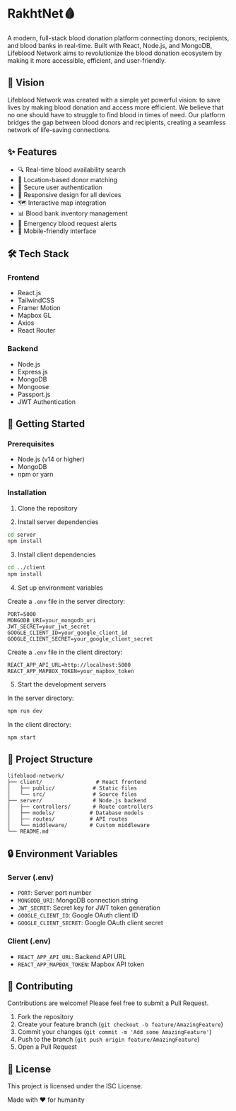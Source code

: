 # RakhtNet🩸

A modern, full-stack blood donation platform connecting donors, recipients, and blood banks in real-time. Built with React, Node.js, and MongoDB, Lifeblood Network aims to revolutionize the blood donation ecosystem by making it more accessible, efficient, and user-friendly.

## 🌟 Vision

Lifeblood Network was created with a simple yet powerful vision: to save lives by making blood donation and access more efficient. We believe that no one should have to struggle to find blood in times of need. Our platform bridges the gap between blood donors and recipients, creating a seamless network of life-saving connections.

## ✨ Features

- 🔍 Real-time blood availability search
- 📍 Location-based donor matching
- 🔐 Secure user authentication
- 📱 Responsive design for all devices
- 🗺️ Interactive map integration
- 📊 Blood bank inventory management
- 🔔 Emergency blood request alerts
- 📱 Mobile-friendly interface

## 🛠️ Tech Stack

### Frontend
- React.js
- TailwindCSS
- Framer Motion
- Mapbox GL
- Axios
- React Router

### Backend
- Node.js
- Express.js
- MongoDB
- Mongoose
- Passport.js
- JWT Authentication

## 🚀 Getting Started

### Prerequisites
- Node.js (v14 or higher)
- MongoDB
- npm or yarn

### Installation

1. Clone the repository


2. Install server dependencies
```bash
cd server
npm install
```

3. Install client dependencies
```bash
cd ../client
npm install
```

4. Set up environment variables

Create a `.env` file in the server directory:
```env
PORT=5000
MONGODB_URI=your_mongodb_uri
JWT_SECRET=your_jwt_secret
GOOGLE_CLIENT_ID=your_google_client_id
GOOGLE_CLIENT_SECRET=your_google_client_secret
```

Create a `.env` file in the client directory:
```env
REACT_APP_API_URL=http://localhost:5000
REACT_APP_MAPBOX_TOKEN=your_mapbox_token
```

5. Start the development servers

In the server directory:
```bash
npm run dev
```

In the client directory:
```bash
npm start
```

## 📁 Project Structure

```
lifeblood-network/
├── client/                 # React frontend
│   ├── public/            # Static files
│   └── src/               # Source files
├── server/                # Node.js backend
│   ├── controllers/       # Route controllers
│   ├── models/           # Database models
│   ├── routes/           # API routes
│   └── middleware/       # Custom middleware
└── README.md
```

## 🔒 Environment Variables

### Server (.env)
- `PORT`: Server port number
- `MONGODB_URI`: MongoDB connection string
- `JWT_SECRET`: Secret key for JWT token generation
- `GOOGLE_CLIENT_ID`: Google OAuth client ID
- `GOOGLE_CLIENT_SECRET`: Google OAuth client secret

### Client (.env)
- `REACT_APP_API_URL`: Backend API URL
- `REACT_APP_MAPBOX_TOKEN`: Mapbox API token

## 🤝 Contributing

Contributions are welcome! Please feel free to submit a Pull Request.

1. Fork the repository
2. Create your feature branch (`git checkout -b feature/AmazingFeature`)
3. Commit your changes (`git commit -m 'Add some AmazingFeature'`)
4. Push to the branch (`git push origin feature/AmazingFeature`)
5. Open a Pull Request

## 📝 License

This project is licensed under the ISC License.


Made with ❤️ for humanity 
